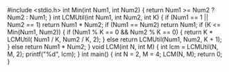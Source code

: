 #include <stdio.h>
int Min(int Num1, int Num2)
{
    return Num1 >= Num2
               ? Num2
               : Num1;
}
int LCMUtil(int Num1, int Num2, int K)
{
    if (Num1 == 1 || Num2 == 1)
        return Num1 * Num2;
    if (Num1 == Num2)
        return Num1;
    if (K <= Min(Num1, Num2)) {
        if (Num1 % K == 0 && Num2 % K == 0) {
            return K * LCMUtil(
                           Num1 / K, Num2 / K, 2);
        }
        else
            return LCMUtil(Num1, Num2, K + 1);
    }
    else
        return Num1 * Num2;
}
void LCM(int N, int M)
{
    int lcm = LCMUtil(N, M, 2);
    printf("%d", lcm);
}
int main()
{
    int N = 2, M = 4;
    LCM(N, M);
    return 0;
}

